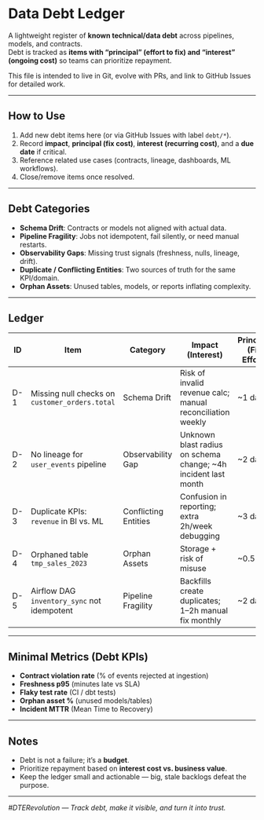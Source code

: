 # Data Debt Ledger

A lightweight register of **known technical/data debt** across pipelines, models, and contracts.  
Debt is tracked as **items with “principal” (effort to fix) and “interest” (ongoing cost)** so teams can prioritize repayment.  

This file is intended to live in Git, evolve with PRs, and link to GitHub Issues for detailed work.

---

## How to Use
1. Add new debt items here (or via GitHub Issues with label `debt/*`).
2. Record **impact**, **principal (fix cost)**, **interest (recurring cost)**, and a **due date** if critical.
3. Reference related use cases (contracts, lineage, dashboards, ML workflows).
4. Close/remove items once resolved.

---

## Debt Categories
- **Schema Drift**: Contracts or models not aligned with actual data.
- **Pipeline Fragility**: Jobs not idempotent, fail silently, or need manual restarts.
- **Observability Gaps**: Missing trust signals (freshness, nulls, lineage, drift).
- **Duplicate / Conflicting Entities**: Two sources of truth for the same KPI/domain.
- **Orphan Assets**: Unused tables, models, or reports inflating complexity.

---

## Ledger

| ID  | Item                            | Category            | Impact (Interest)                   | Principal (Fix Effort) | Due Date   | Status   | Notes / Links |
|-----|---------------------------------|---------------------|-------------------------------------|-------------------------|------------|----------|---------------|
| D-1 | Missing null checks on `customer_orders.total` | Schema Drift       | Risk of invalid revenue calc; manual reconciliation weekly | ~1 day | 2025-09-15 | Open     | [contracts/customer_orders.json](contracts/customer_orders.json) |
| D-2 | No lineage for `user_events` pipeline | Observability Gap  | Unknown blast radius on schema change; ~4h incident last month | ~2 days | Backlog   | Open     | Add OpenLineage emitter to DAG |
| D-3 | Duplicate KPIs: `revenue` in BI vs. ML | Conflicting Entities | Confusion in reporting; extra 2h/week debugging | ~3 days | 2025-10-01 | Open     | Needs canonical `gold.revenue` model |
| D-4 | Orphaned table `tmp_sales_2023` | Orphan Assets       | Storage + risk of misuse | ~0.5 day | 2025-08-31 | Closed   | Dropped in dbt cleanup |
| D-5 | Airflow DAG `inventory_sync` not idempotent | Pipeline Fragility | Backfills create duplicates; 1–2h manual fix monthly | ~2 days | 2025-09-30 | Open     | Add merge/upsert pattern |

---

## Minimal Metrics (Debt KPIs)
- **Contract violation rate** (% of events rejected at ingestion)  
- **Freshness p95** (minutes late vs SLA)  
- **Flaky test rate** (CI / dbt tests)  
- **Orphan asset %** (unused models/tables)  
- **Incident MTTR** (Mean Time to Recovery)  

---

## Notes
- Debt is not a failure; it’s a **budget**.  
- Prioritize repayment based on **interest cost vs. business value**.  
- Keep the ledger small and actionable — big, stale backlogs defeat the purpose.  

---

*#DTERevolution — Track debt, make it visible, and turn it into trust.*
